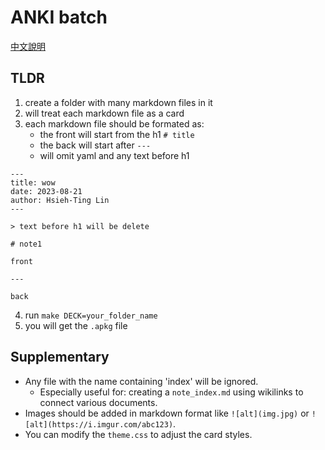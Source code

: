 # ANKI batch

[中文說明](README_zh-tw.md)

## TLDR

1. create a folder with many markdown files in it
2. will treat each markdown file as a card
3. each markdown file should be formated as:
   - the front will start from the h1 `# title`
   - the back will start after `---`
   - will omit yaml and any text before h1

```
---
title: wow
date: 2023-08-21
author: Hsieh-Ting Lin
---

> text before h1 will be delete

# note1

front

---

back
```

4. run `make DECK=your_folder_name`
5. you will get the `.apkg` file

## Supplementary

- Any file with the name containing 'index' will be ignored.
  - Especially useful for: creating a `note_index.md` using wikilinks to connect various documents.
- Images should be added in markdown format like `![alt](img.jpg)` or `![alt](https://i.imgur.com/abc123)`.
- You can modify the `theme.css` to adjust the card styles.
